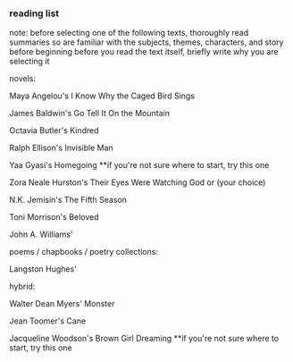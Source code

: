 ### reading list
note: before selecting one of the following texts, thoroughly read summaries so are familiar with the subjects, themes, characters, and story before beginning
before you read the text itself, briefly write why you are selecting it 

novels:

Maya Angelou's I Know Why the Caged Bird Sings

James Baldwin's Go Tell It On the Mountain

Octavia Butler's Kindred

Ralph Ellison's Invisible Man

Yaa Gyasi's Homegoing **if you're not sure where to start, try this one

Zora Neale Hurston's Their Eyes Were Watching God or (your choice)

N.K. Jemisin's The Fifth Season

Toni Morrison's Beloved

John A. Williams'

poems / chapbooks / poetry collections:

Langston Hughes'

hybrid:

Walter Dean Myers' Monster

Jean Toomer's Cane

Jacqueline Woodson's Brown Girl Dreaming **if you're not sure where to start, try this one

